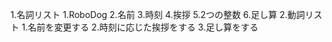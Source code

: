 1.名詞リスト
    1.RoboDog
    2.名前
    3.時刻
    4.挨拶
    5.2つの整数
    6.足し算
2.動詞リスト
    1.名前を変更する
    2.時刻に応じた挨拶をする
    3.足し算をする
